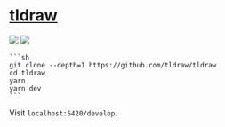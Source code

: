 # [tldraw](https://github.com/tldraw/tldraw)

![](https://img.shields.io/github/license/tldraw/tldraw?style=flat-square) ![](https://img.shields.io/github/last-commit/scillidan/tldraw/main?label=last%20commit%20(fork)&style=flat-square)

````{tab} From source
```sh
git clone --depth=1 https://github.com/tldraw/tldraw
cd tldraw
yarn
yarn dev
```
````

Visit `localhost:5420/develop`.